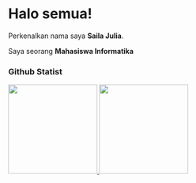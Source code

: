 # Halo semua! 

Perkenalkan nama saya **Saila Julia**.<br>

Saya seorang **Mahasiswa Informatika** 


### Github Statist
<p align="left">
<a href="https://github.com/SailaJuliaa">
  <img height="180em" src="https://github-readme-stats-eight-theta.vercel.app/api?username=dimasmds&show_icons=true&theme=algolia&include_all_commits=true&count_private=true"/>
  <img height="180em" src="https://github-readme-stats-eight-theta.vercel.app/api/top-langs/?username=dimasmds&layout=compact&langs_count=8&theme=algolia"/>
</a>
</p>
